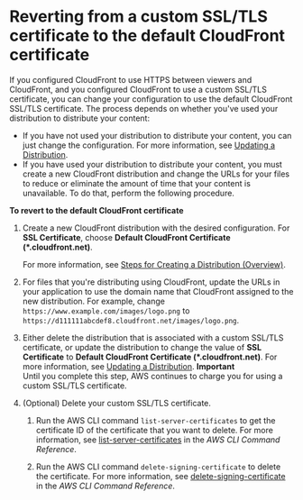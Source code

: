 # Reverting from a custom SSL/TLS certificate to the default CloudFront certificate<a name="cnames-and-https-revert-to-cf-certificate"></a>

If you configured CloudFront to use HTTPS between viewers and CloudFront, and you configured CloudFront to use a custom SSL/TLS certificate, you can change your configuration to use the default CloudFront SSL/TLS certificate\. The process depends on whether you've used your distribution to distribute your content:
+ If you have not used your distribution to distribute your content, you can just change the configuration\. For more information, see [Updating a Distribution](HowToUpdateDistribution.md)\.
+ If you have used your distribution to distribute your content, you must create a new CloudFront distribution and change the URLs for your files to reduce or eliminate the amount of time that your content is unavailable\. To do that, perform the following procedure\.<a name="cnames-and-https-revert-to-cf-certificate-proc"></a>

**To revert to the default CloudFront certificate**

1. Create a new CloudFront distribution with the desired configuration\. For **SSL Certificate**, choose **Default CloudFront Certificate \(\*\.cloudfront\.net\)**\. 

   For more information, see [Steps for Creating a Distribution \(Overview\)](distribution-web-creating.md)\.

1. For files that you're distributing using CloudFront, update the URLs in your application to use the domain name that CloudFront assigned to the new distribution\. For example, change `https://www.example.com/images/logo.png` to `https://d111111abcdef8.cloudfront.net/images/logo.png`\.

1. Either delete the distribution that is associated with a custom SSL/TLS certificate, or update the distribution to change the value of **SSL Certificate** to **Default CloudFront Certificate \(\*\.cloudfront\.net\)**\. For more information, see [Updating a Distribution](HowToUpdateDistribution.md)\.
**Important**  
Until you complete this step, AWS continues to charge you for using a custom SSL/TLS certificate\.

1. \(Optional\) Delete your custom SSL/TLS certificate\.

   1. Run the AWS CLI command `list-server-certificates` to get the certificate ID of the certificate that you want to delete\. For more information, see [list\-server\-certificates](https://docs.aws.amazon.com/cli/latest/reference/iam/list-server-certificates.html) in the *AWS CLI Command Reference*\.

   1. Run the AWS CLI command `delete-signing-certificate` to delete the certificate\. For more information, see [delete\-signing\-certificate](https://docs.aws.amazon.com/cli/latest/reference/iam/delete-signing-certificate.html) in the *AWS CLI Command Reference*\.
